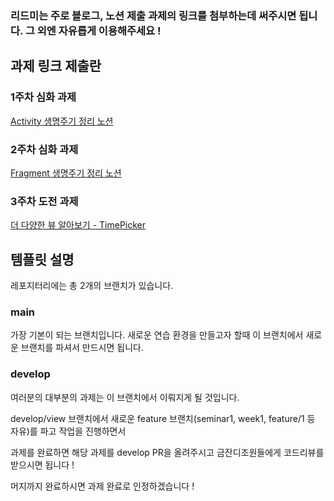 ### 리드미는 주로 블로그, 노션 제출 과제의 링크를 첨부하는데 써주시면 됩니다. 그 외엔 자유롭게 이용해주세요 !

## 과제 링크 제출란

### 1주차 심화 과제
[Activity 생명주기 정리 노션](https://taehi.notion.site/Activity-LifeCycle-31cf23a7be7941419c0130131db68d51)

### 2주차 심화 과제
[Fragment 생명주기 정리 노션](https://taehi.notion.site/Fragment-LifeCycle-b25c16ac2d564e1fb5edce1481c0710e)

### 3주차 도전 과제
[더 다양한 뷰 알아보기 - TimePicker](https://taehi.notion.site/TimePicker-e255f3d5350748bf94e993e330f23548)


## 템플릿 설명
레포지터리에는 총 2개의 브랜치가 있습니다.
### main
가장 기본이 되는 브랜치입니다. 새로운 연습 환경을 만들고자 할때 이 브랜치에서 새로운 브랜치를 파셔서 만드시면 됩니다.
### develop
여러분의 대부분의 과제는 이 브랜치에서 이뤄지게 될 것입니다.

develop/view 브랜치에서 새로운 feature 브랜치(seminar1, week1, feature/1 등 자유)를 파고 작업을 진행하면서

과제를 완료하면 해당 과제를 develop PR을 올려주시고 금잔디조원들에게 코드리뷰를 받으시면 됩니다 !

머지까지 완료하시면 과제 완료로 인정하겠습니다 !

